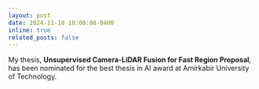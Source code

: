 ```yaml
---
layout: post
date: 2024-11-18 18:00:00-0400
inline: true
related_posts: false
---
```


My thesis, **Unsupervised Camera-LiDAR Fusion for Fast Region Proposal**, has been nominated for the best thesis in AI award at Amirkabir University of Technology.